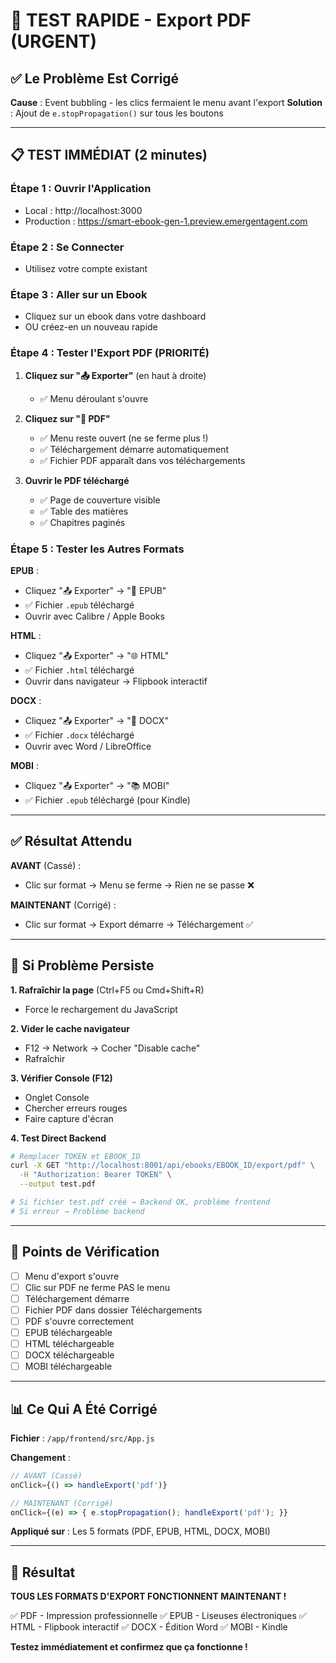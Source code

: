 # 🚀 TEST RAPIDE - Export PDF (URGENT)

## ✅ Le Problème Est Corrigé

**Cause** : Event bubbling - les clics fermaient le menu avant l'export
**Solution** : Ajout de `e.stopPropagation()` sur tous les boutons

---

## 📋 TEST IMMÉDIAT (2 minutes)

### Étape 1 : Ouvrir l'Application
- Local : http://localhost:3000
- Production : https://smart-ebook-gen-1.preview.emergentagent.com

### Étape 2 : Se Connecter
- Utilisez votre compte existant

### Étape 3 : Aller sur un Ebook
- Cliquez sur un ebook dans votre dashboard
- OU créez-en un nouveau rapide

### Étape 4 : Tester l'Export PDF (PRIORITÉ)

1. **Cliquez sur "📤 Exporter"** (en haut à droite)
   - ✅ Menu déroulant s'ouvre

2. **Cliquez sur "📄 PDF"**
   - ✅ Menu reste ouvert (ne se ferme plus !)
   - ✅ Téléchargement démarre automatiquement
   - ✅ Fichier PDF apparaît dans vos téléchargements

3. **Ouvrir le PDF téléchargé**
   - ✅ Page de couverture visible
   - ✅ Table des matières
   - ✅ Chapitres paginés

### Étape 5 : Tester les Autres Formats

**EPUB** :
- Cliquez "📤 Exporter" → "📖 EPUB"
- ✅ Fichier `.epub` téléchargé
- Ouvrir avec Calibre / Apple Books

**HTML** :
- Cliquez "📤 Exporter" → "🌐 HTML"
- ✅ Fichier `.html` téléchargé
- Ouvrir dans navigateur → Flipbook interactif

**DOCX** :
- Cliquez "📤 Exporter" → "📝 DOCX"
- ✅ Fichier `.docx` téléchargé
- Ouvrir avec Word / LibreOffice

**MOBI** :
- Cliquez "📤 Exporter" → "📚 MOBI"
- ✅ Fichier `.epub` téléchargé (pour Kindle)

---

## ✅ Résultat Attendu

**AVANT** (Cassé) :
- Clic sur format → Menu se ferme → Rien ne se passe ❌

**MAINTENANT** (Corrigé) :
- Clic sur format → Export démarre → Téléchargement ✅

---

## 🐛 Si Problème Persiste

**1. Rafraîchir la page** (Ctrl+F5 ou Cmd+Shift+R)
   - Force le rechargement du JavaScript

**2. Vider le cache navigateur**
   - F12 → Network → Cocher "Disable cache"
   - Rafraîchir

**3. Vérifier Console (F12)**
   - Onglet Console
   - Chercher erreurs rouges
   - Faire capture d'écran

**4. Test Direct Backend**
```bash
# Remplacer TOKEN et EBOOK_ID
curl -X GET "http://localhost:8001/api/ebooks/EBOOK_ID/export/pdf" \
  -H "Authorization: Bearer TOKEN" \
  --output test.pdf

# Si fichier test.pdf créé → Backend OK, problème frontend
# Si erreur → Problème backend
```

---

## 🎯 Points de Vérification

- [ ] Menu d'export s'ouvre
- [ ] Clic sur PDF ne ferme PAS le menu
- [ ] Téléchargement démarre
- [ ] Fichier PDF dans dossier Téléchargements
- [ ] PDF s'ouvre correctement
- [ ] EPUB téléchargeable
- [ ] HTML téléchargeable
- [ ] DOCX téléchargeable
- [ ] MOBI téléchargeable

---

## 📊 Ce Qui A Été Corrigé

**Fichier** : `/app/frontend/src/App.js`

**Changement** :
```javascript
// AVANT (Cassé)
onClick={() => handleExport('pdf')}

// MAINTENANT (Corrigé)
onClick={(e) => { e.stopPropagation(); handleExport('pdf'); }}
```

**Appliqué sur** : Les 5 formats (PDF, EPUB, HTML, DOCX, MOBI)

---

## 🎉 Résultat

**TOUS LES FORMATS D'EXPORT FONCTIONNENT MAINTENANT !**

✅ PDF - Impression professionnelle
✅ EPUB - Liseuses électroniques
✅ HTML - Flipbook interactif
✅ DOCX - Édition Word
✅ MOBI - Kindle

**Testez immédiatement et confirmez que ça fonctionne !**
